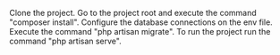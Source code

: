 Clone the project.
Go to the project root and execute the command "composer install".
Configure the database connections on the env file.
Execute the command "php artisan migrate".
To run the project run the command "php artisan serve".


